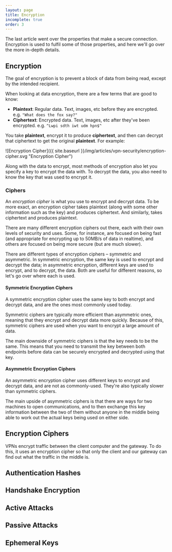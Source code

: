 ```yaml
---
layout: page
title: Encryption
incomplete: true
order: 3
---
```

The last article went over the properties that make a secure connection. Encryption is used to fulfil some of those properties, and here we'll go over the more in-depth details.









## Encryption

The goal of encryption is to prevent a block of data from being read, except by the intended recipient.

When looking at data encryption, there are a few terms that are good to know:

* **Plaintext**: Regular data. Text, images, etc before they are encrypted. e.g. `"What does the fox say?"`
* **Ciphertext**: Encrypted data. Text, images, etc after they've been encrypted. e.g. `^Lwpi sdth iwt udm hpn$^`

You take **plaintext**, encrypt it to produce **ciphertext**, and then can decrypt that ciphertext to get the original **plaintext**. For example:

![Encryption Cipher]({{ site.baseurl }}/img/articles/vpn-security/encryption-cipher.svg "Encryption Cipher")

Along with the data to encrypt, most methods of encryption also let you specify a key to encrypt the data with. To decrypt the data, you also need to know the key that was used to encrypt it.

### Ciphers

An _encryption cipher_ is what you use to encrypt and decrypt data. To be more exact, an encryption cipher takes plaintext (along with some other information such as the key) and produces ciphertext. And similarly, takes ciphertext and produces plaintext.

There are many different encryption ciphers out there, each with their own levels of security and uses. Some, for instance, are focused on being fast (and appropriate for encrypting up to 50MB/s of data in realtime), and others are focused on being more secure (but are much slower).

There are different types of encryption ciphers – symmetric and asymmetric. In symmetric encryption, the same key is used to encrypt and decrypt the data; in asymmetric encryption, different keys are used to encrypt, and to decrypt, the data. Both are useful for different reasons, so let's go over where each is used.

#### Symmetric Encryption Ciphers

A symmetric encryption cipher uses the same key to both encrypt and decrypt data, and are the ones most commonly used today.

Symmetric ciphers are typically more efficient than asymmetric ones, meaning that they encrypt and decrypt data more quickly. Because of this, symmetric ciphers are used when you want to encrypt a large amount of data.

The main downside of symmetric ciphers is that the key needs to be the same. This means that you need to transmit the key between both endpoints before data can be securely encrypted and decrypted using that key.

#### Asymmetric Encryption Ciphers

An asymmetric encryption cipher uses different keys to encrypt and decrypt data, and are not as commonly-used. They're also typically slower than symmetric ciphers.

The main upside of asymmetric ciphers is that there are ways for two machines to open communications, and to then exchange this key information between the two of them without anyone in the middle being able to work out the actual keys being used on either side.






## Encryption Ciphers

VPNs encrypt traffic between the client computer and the gateway. To do this, it uses an encryption cipher so that only the client and our gateway can find out what the traffic in the middle is.


## Authentication Hashes


## Handshake Encryption


## Active Attacks


## Passive Attacks


## Ephemeral Keys
